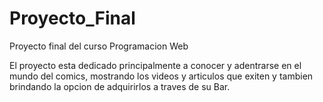 # Proyecto_Final
Proyecto final del curso Programacion Web

El proyecto esta dedicado principalmente a conocer y adentrarse en el mundo del comics, mostrando los videos y articulos que exiten y tambien brindando la opcion de adquirirlos a traves de su Bar.

